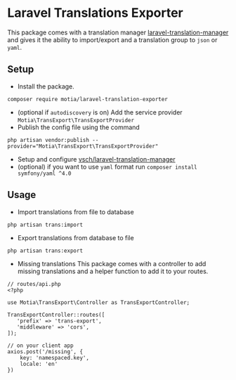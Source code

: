 # Laravel Translations Exporter
This package comes with a translation manager [laravel-translation-manager](https://github.com/vsch/laravel-translation-manager) and gives it the ability to import/export and a translation group to `json` or `yaml`.

## Setup
-  Install the package.
```
composer require motia/laravel-translation-exporter
```
- (optional if `autodiscovery` is on) Add the service provider `Motia\TransExport\TransExportProvider`
- Publish the config file using the command 
```
php artisan vendor:publish --provider="Motia\TransExport\TransExportProvider"
```

- Setup and configure [vsch/laravel-translation-manager](https://github.com/vsch/laravel-translation-manager)
- (optional) if you want to use `yaml` format run `composer install symfony/yaml ^4.0`

## Usage
* Import translations from file to database
```
php artisan trans:import
```

* Export translations from database to file
```
php artisan trans:export
```

* Missing translations
This package comes with a controller to add missing translations and a helper function to add it to your routes.
 
```
// routes/api.php
<?php

use Motia\TransExport\Controller as TransExportController;

TransExportController::routes([
   'prefix' => 'trans-export',
   'middleware' => 'cors',
]);

```

```
// on your client app
axios.post('/missing', {
    key: 'namespaced.key',
    locale: 'en'
})
```
